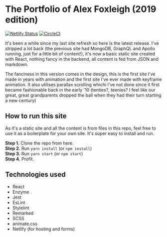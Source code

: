 # The Portfolio of Alex Foxleigh (2019 edition)

[![Netlify Status](https://api.netlify.com/api/v1/badges/6162af1e-c19d-4126-b76d-5533fd3603bf/deploy-status)](https://app.netlify.com/sites/alex-foxleigh-portfolio/deploys) 
[![CircleCI](https://circleci.com/gh/foxleigh81/alex-foxleigh-portfolio.svg?style=shield)](https://circleci.com/gh/foxleigh81/alex-foxleigh-portfolio)

It's been a while since my last site refresh so here is the latest release. I've stripped a lot back (the previous site had MongoDB, GraphQL and Apollo running, just for a little bit of content!), it's now a basic static site created with React, nothing fancy in the backend, all content is fed from JSON and markdown.

The fanciness in this version comes in the design, this is the first site I've made in years with animation and the first site I've ever made with keyframe animation. It also utilises parallax scrolling whichi I've not done since it first became fashionable back in the early '10 (tenties?, teenies? I feel like our great, great grandparents dropped the ball when they had their turn starting a new century)

## How to run this site

As it's a static site and all the content is from files in this repo, feel free to use it as a boilerplate for your own site. It's super easy to install and run.

**Step 1.** Clone the repo from here.  
**Step 2.** Run `yarn install` (or `npm install`)  
**Step 3.** Run `yarn start` (or `npm start`)  
**Step 4.** Profit.

## Technologies used

- React
- Enzyme
- Jest
- EsLint
- Stylelint
- Remarked
- SCSS
- animate.css
- Netlify (for hosting and forms)

